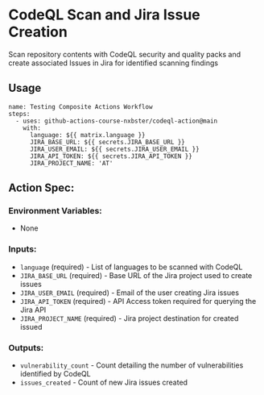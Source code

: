 # CodeQL Scan and Jira Issue Creation
Scan repository contents with CodeQL security and quality packs and create associated Issues in Jira for identified scanning findings

## Usage
```
name: Testing Composite Actions Workflow
steps:
  - uses: github-actions-course-nxbster/codeql-action@main
    with:
      language: ${{ matrix.language }}
      JIRA_BASE_URL: ${{ secrets.JIRA_BASE_URL }}
      JIRA_USER_EMAIL: ${{ secrets.JIRA_USER_EMAIL }}
      JIRA_API_TOKEN: ${{ secrets.JIRA_API_TOKEN }}
      JIRA_PROJECT_NAME: 'AT'
```

## Action Spec:
### Environment Variables:
- None

### Inputs:
- `language` (required) - List of languages to be scanned with CodeQL
- `JIRA_BASE_URL` (required) - Base URL of the Jira project used to create issues
- `JIRA_USER_EMAIL` (required) - Email of the user creating Jira issues
- `JIRA_API_TOKEN` (required) - API Access token required for querying the Jira API
- `JIRA_PROJECT_NAME` (required) - Jira project destination for created issued

### Outputs:
- `vulnerability_count` - Count detailing the number of vulnerabilities identified by CodeQL
- `issues_created` - Count of new Jira issues created
